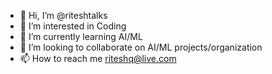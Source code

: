 - 👋 Hi, I’m @riteshtalks
- 👀 I’m interested in Coding
- 🌱 I’m currently learning AI/ML
- 💞️ I’m looking to collaborate on AI/ML projects/organization
- 📫 How to reach me riteshq@live.com

<!---
riteshtalks/riteshtalks is a ✨ special ✨ repository because its `README.md` (this file) appears on your GitHub profile.
You can click the Preview link to take a look at your changes.
--->
